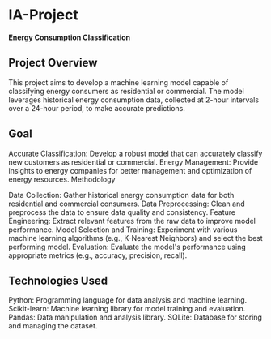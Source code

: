 # IA-Project

**Energy Consumption Classification**

## Project Overview

This project aims to develop a machine learning model capable of classifying energy consumers as residential or commercial. The model leverages historical energy consumption data, collected at 2-hour intervals over a 24-hour period, to make accurate predictions.

## Goal

Accurate Classification: Develop a robust model that can accurately classify new customers as residential or commercial.
Energy Management: Provide insights to energy companies for better management and optimization of energy resources.
Methodology

Data Collection: Gather historical energy consumption data for both residential and commercial consumers.
Data Preprocessing: Clean and preprocess the data to ensure data quality and consistency.
Feature Engineering: Extract relevant features from the raw data to improve model performance.
Model Selection and Training: Experiment with various machine learning algorithms (e.g., K-Nearest Neighbors) and select the best performing model.
Evaluation: Evaluate the model's performance using appropriate metrics (e.g., accuracy, precision, recall).


## Technologies Used

Python: Programming language for data analysis and machine learning.
Scikit-learn: Machine learning library for model training and evaluation.
Pandas: Data manipulation and analysis library.
SQLite: Database for storing and managing the dataset.
